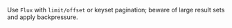 Use `Flux` with `limit/offset` or keyset pagination; beware of large result sets and apply backpressure.
